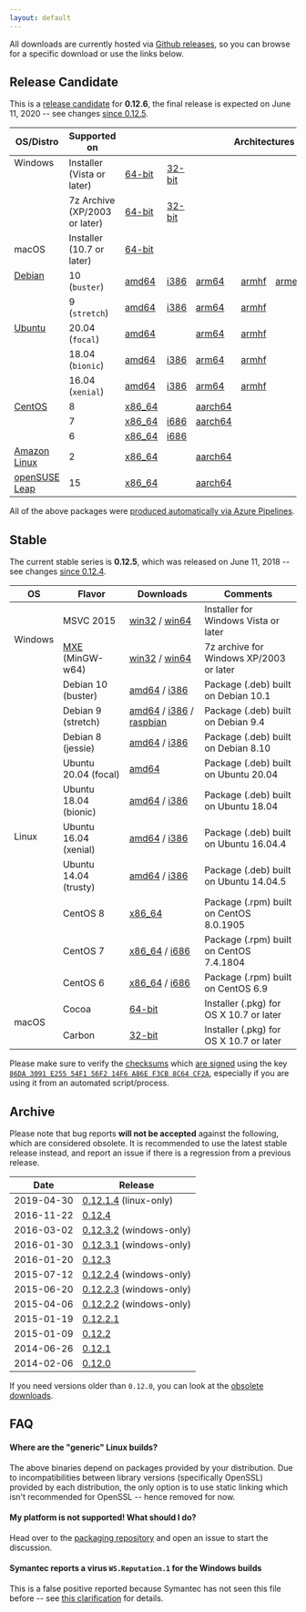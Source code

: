 ```yaml
---
layout: default
---
```


All downloads are currently hosted via [Github releases](https://github.com/wkhtmltopdf/wkhtmltopdf/releases), so you can browse for a specific download or use the links below.

## Release Candidate

This is a [release candidate](https://github.com/wkhtmltopdf/packaging/releases/0.12.6-rc) for **0.12.6**, the final release is expected on June 11, 2020 -- see changes [since 0.12.5](https://github.com/wkhtmltopdf/wkhtmltopdf/blob/master/CHANGELOG.md#v0126-unreleased).

<table>
    <thead>
        <tr>
            <th>OS/Distro</th>
            <th>Supported on</th>
            <th colspan="7" style="text-align: center">Architectures</th>
        </tr>
    </thead>
    <tbody>
        <tr>
            <td rowspan="2" valign="top">Windows</td>
            <td>Installer (Vista or later)</td>
            <td>
                <a href="https://github.com/wkhtmltopdf/packaging/releases/download/0.12.6-rc/wkhtmltox-0.12.6-0.20200605.30.rc.faa06fa.msvc2015-win64.exe">64-bit</a>
             </td><td>
                <a href="https://github.com/wkhtmltopdf/packaging/releases/download/0.12.6-rc/wkhtmltox-0.12.6-0.20200605.30.rc.faa06fa.msvc2015-win32.exe">32-bit</a>
            </td>
            <td colspan="5">&nbsp;</td>
        </tr>
        <tr>
            <td>7z Archive (XP/2003 or later)</td>
            <td>
                <a href="https://github.com/wkhtmltopdf/packaging/releases/download/0.12.6-rc/wkhtmltox-0.12.6-0.20200605.30.rc.faa06fa.mxe-cross-win64.7z">64-bit</a>
             </td><td>
                <a href="https://github.com/wkhtmltopdf/packaging/releases/download/0.12.6-rc/wkhtmltox-0.12.6-0.20200605.30.rc.faa06fa.mxe-cross-win32.7z">32-bit</a>
            </td>
            <td colspan="5">&nbsp;</td>
        </tr>
        <tr>
            <td>macOS</td>
            <td>Installer (10.7 or later)</td>
            <td>
                <a href="https://github.com/wkhtmltopdf/packaging/releases/download/0.12.6-rc/wkhtmltox-0.12.6-0.20200605.30.rc.faa06fa.macos-cocoa.pkg">64-bit</a>
            </td>
            <td colspan="6">&nbsp;</td>
        </tr>
        <tr>
            <td rowspan="2" valign="top"><a href="https://www.debian.org/releases/">Debian</a></td>
            <td>10 (<code>buster</code>)</td>
            <td>
                <a href="https://github.com/wkhtmltopdf/packaging/releases/download/0.12.6-rc/wkhtmltox_0.12.6-0.20200605.30.rc.faa06fa.buster_amd64.deb">amd64</a>
             </td><td>
                <a href="https://github.com/wkhtmltopdf/packaging/releases/download/0.12.6-rc/wkhtmltox_0.12.6-0.20200605.30.rc.faa06fa.buster_i386.deb">i386</a>
             </td><td>
                <a href="https://github.com/wkhtmltopdf/packaging/releases/download/0.12.6-rc/wkhtmltox_0.12.6-0.20200605.30.rc.faa06fa.buster_arm64.deb">arm64</a>
             </td><td>
                <a href="https://github.com/wkhtmltopdf/packaging/releases/download/0.12.6-rc/wkhtmltox_0.12.6-0.20200605.30.rc.faa06fa.buster_armhf.deb">armhf</a>
             </td><td>
                <a href="https://github.com/wkhtmltopdf/packaging/releases/download/0.12.6-rc/wkhtmltox_0.12.6-0.20200605.30.rc.faa06fa.buster_armel.deb">armel</a>
             </td><td>
                <a href="https://github.com/wkhtmltopdf/packaging/releases/download/0.12.6-rc/wkhtmltox_0.12.6-0.20200605.30.rc.faa06fa.buster_ppc64le.deb">ppc64le</a>
             </td><td>
                <a href="https://github.com/wkhtmltopdf/packaging/releases/download/0.12.6-rc/wkhtmltox_0.12.6-0.20200605.30.rc.faa06fa.raspberrypi.buster_armhf.deb">raspberrypi</a>
            </td>
        </tr>
        <tr>
            <td>9 (<code>stretch</code>)</td>
            <td>
                <a href="https://github.com/wkhtmltopdf/packaging/releases/download/0.12.6-rc/wkhtmltox_0.12.6-0.20200605.30.rc.faa06fa.stretch_amd64.deb">amd64</a>
             </td><td>
                <a href="https://github.com/wkhtmltopdf/packaging/releases/download/0.12.6-rc/wkhtmltox_0.12.6-0.20200605.30.rc.faa06fa.stretch_i386.deb">i386</a>
             </td><td>
                <a href="https://github.com/wkhtmltopdf/packaging/releases/download/0.12.6-rc/wkhtmltox_0.12.6-0.20200605.30.rc.faa06fa.stretch_arm64.deb">arm64</a>
             </td><td>
                <a href="https://github.com/wkhtmltopdf/packaging/releases/download/0.12.6-rc/wkhtmltox_0.12.6-0.20200605.30.rc.faa06fa.stretch_armhf.deb">armhf</a>
             </td><td>
                <!--<a href="https://github.com/wkhtmltopdf/packaging/releases/download/0.12.6-rc/wkhtmltox_0.12.6-0.20200605.30.rc.faa06fa.stretch_armel.deb">armel</a>-->
             </td><td>
                <a href="https://github.com/wkhtmltopdf/packaging/releases/download/0.12.6-rc/wkhtmltox_0.12.6-0.20200605.30.rc.faa06fa.stretch_ppc64le.deb">ppc64le</a>
             </td><td>
                <a href="https://github.com/wkhtmltopdf/packaging/releases/download/0.12.6-rc/wkhtmltox_0.12.6-0.20200605.30.rc.faa06fa.raspberrypi.stretch_armhf.deb">raspberrypi</a>
            </td>
        </tr>
        <tr>
            <td rowspan="3" valign="top"><a href="https://releases.ubuntu.com">Ubuntu</a></td>
            <td>20.04 (<code>focal</code>)</td>
            <td>
                <a href="https://github.com/wkhtmltopdf/packaging/releases/download/0.12.6-rc/wkhtmltox_0.12.6-0.20200605.30.rc.faa06fa.focal_amd64.deb">amd64</a>
             </td><td>&nbsp;</td><td>
                <a href="https://github.com/wkhtmltopdf/packaging/releases/download/0.12.6-rc/wkhtmltox_0.12.6-0.20200605.30.rc.faa06fa.focal_arm64.deb">arm64</a>
             </td><td>
                <a href="https://github.com/wkhtmltopdf/packaging/releases/download/0.12.6-rc/wkhtmltox_0.12.6-0.20200605.30.rc.faa06fa.focal_armhf.deb">armhf</a>
             </td><td>&nbsp;</td><td>
                <a href="https://github.com/wkhtmltopdf/packaging/releases/download/0.12.6-rc/wkhtmltox_0.12.6-0.20200605.30.rc.faa06fa.focal_ppc64le.deb">ppc64le</a>
            </td>
            <td>&nbsp;</td>
        </tr>
        <tr>
            <td>18.04 (<code>bionic</code>)</td>
            <td>
                <a href="https://github.com/wkhtmltopdf/packaging/releases/download/0.12.6-rc/wkhtmltox_0.12.6-0.20200605.30.rc.faa06fa.bionic_amd64.deb">amd64</a>
             </td><td>
                <a href="https://github.com/wkhtmltopdf/packaging/releases/download/0.12.6-rc/wkhtmltox_0.12.6-0.20200605.30.rc.faa06fa.bionic_i386.deb">i386</a>
             </td><td>
                <a href="https://github.com/wkhtmltopdf/packaging/releases/download/0.12.6-rc/wkhtmltox_0.12.6-0.20200605.30.rc.faa06fa.bionic_arm64.deb">arm64</a>
             </td><td>
                <a href="https://github.com/wkhtmltopdf/packaging/releases/download/0.12.6-rc/wkhtmltox_0.12.6-0.20200605.30.rc.faa06fa.bionic_armhf.deb">armhf</a>
             </td><td>&nbsp;</td><td>
                <a href="https://github.com/wkhtmltopdf/packaging/releases/download/0.12.6-rc/wkhtmltox_0.12.6-0.20200605.30.rc.faa06fa.bionic_ppc64le.deb">ppc64le</a>
            </td>
            <td>&nbsp;</td>
        </tr>
        <tr>
            <td>16.04 (<code>xenial</code>)</td>
            <td>
                <a href="https://github.com/wkhtmltopdf/packaging/releases/download/0.12.6-rc/wkhtmltox_0.12.6-0.20200605.30.rc.faa06fa.xenial_amd64.deb">amd64</a>
             </td><td>
                <a href="https://github.com/wkhtmltopdf/packaging/releases/download/0.12.6-rc/wkhtmltox_0.12.6-0.20200605.30.rc.faa06fa.xenial_i386.deb">i386</a>
             </td><td>
                <a href="https://github.com/wkhtmltopdf/packaging/releases/download/0.12.6-rc/wkhtmltox_0.12.6-0.20200605.30.rc.faa06fa.xenial_arm64.deb">arm64</a>
             </td><td>
                <a href="https://github.com/wkhtmltopdf/packaging/releases/download/0.12.6-rc/wkhtmltox_0.12.6-0.20200605.30.rc.faa06fa.xenial_armhf.deb">armhf</a>
             </td><td>&nbsp;</td><td>
                <a href="https://github.com/wkhtmltopdf/packaging/releases/download/0.12.6-rc/wkhtmltox_0.12.6-0.20200605.30.rc.faa06fa.xenial_ppc64le.deb">ppc64le</a>
            </td>
            <td>&nbsp;</td>
        </tr>
        <tr>
            <td rowspan="3" valign="top"><a href="https://wiki.centos.org/Download">CentOS</a></td>
            <td>8</td>
            <td>
                <a href="https://github.com/wkhtmltopdf/packaging/releases/download/0.12.6-rc/wkhtmltox-0.12.6-0.20200605.30.rc.faa06fa.centos8.x86_64.rpm">x86_64</a>
             </td><td>&nbsp;</td><td>
                <a href="https://github.com/wkhtmltopdf/packaging/releases/download/0.12.6-rc/wkhtmltox-0.12.6-0.20200605.30.rc.faa06fa.centos8.aarch64.rpm">aarch64</a>
             </td><td colspan="2">&nbsp;</td><td>
                <!--<a href="https://github.com/wkhtmltopdf/packaging/releases/download/0.12.6-rc/wkhtmltox-0.12.6-0.20200605.30.rc.faa06fa.centos8.ppc64le.rpm">ppc64le</a>-->
            </td>
            <td>&nbsp;</td>
        </tr>
        <tr>
            <td>7</td>
            <td>
                <a href="https://github.com/wkhtmltopdf/packaging/releases/download/0.12.6-rc/wkhtmltox-0.12.6-0.20200605.30.rc.faa06fa.centos7.x86_64.rpm">x86_64</a>
             </td><td>
                <a href="https://github.com/wkhtmltopdf/packaging/releases/download/0.12.6-rc/wkhtmltox-0.12.6-0.20200605.30.rc.faa06fa.centos7.i686.rpm">i686</a>
             </td><td>
                <a href="https://github.com/wkhtmltopdf/packaging/releases/download/0.12.6-rc/wkhtmltox-0.12.6-0.20200605.30.rc.faa06fa.centos7.aarch64.rpm">aarch64</a>
             </td><td colspan="2">&nbsp;</td><td>
                <a href="https://github.com/wkhtmltopdf/packaging/releases/download/0.12.6-rc/wkhtmltox-0.12.6-0.20200605.30.rc.faa06fa.centos7.ppc64le.rpm">ppc64le</a>
            </td>
            <td>&nbsp;</td>
        </tr>
        <tr>
            <td>6</td>
            <td>
                <a href="https://github.com/wkhtmltopdf/packaging/releases/download/0.12.6-rc/wkhtmltox-0.12.6-0.20200605.30.rc.faa06fa.centos6.x86_64.rpm">x86_64</a>
             </td><td>
                <a href="https://github.com/wkhtmltopdf/packaging/releases/download/0.12.6-rc/wkhtmltox-0.12.6-0.20200605.30.rc.faa06fa.centos6.i686.rpm">i686</a>
            </td>
            <td colspan="5">&nbsp;</td>
        </tr>
        <tr>
            <td><a href="https://aws.amazon.com/amazon-linux-2/">Amazon Linux</a></td>
            <td>2</td>
            <td>
                <a href="https://github.com/wkhtmltopdf/packaging/releases/download/0.12.6-rc/wkhtmltox-0.12.6-0.20200605.30.rc.faa06fa.amazonlinux2.x86_64.rpm">x86_64</a>
             </td><td>&nbsp;</td><td>
                <a href="https://github.com/wkhtmltopdf/packaging/releases/download/0.12.6-rc/wkhtmltox-0.12.6-0.20200605.30.rc.faa06fa.amazonlinux2.aarch64.rpm">aarch64</a>
            </td>
            <td colspan="4">&nbsp;</td>
        </tr>
        <tr>
            <td><a href="https://software.opensuse.org/distributions/leap">openSUSE Leap</a></td>
            <td>15</td>
            <td>
                <a href="https://github.com/wkhtmltopdf/packaging/releases/download/0.12.6-rc/wkhtmltox-0.12.6-0.20200605.30.rc.faa06fa.opensuse.leap15.x86_64.rpm">x86_64</a>
             </td><td>&nbsp;</td><td>
                <a href="https://github.com/wkhtmltopdf/packaging/releases/download/0.12.6-rc/wkhtmltox-0.12.6-0.20200605.30.rc.faa06fa.opensuse.leap15.aarch64.rpm">aarch64</a>
             </td><td colspan="2">&nbsp;</td><td>
                <a href="https://github.com/wkhtmltopdf/packaging/releases/download/0.12.6-rc/wkhtmltox-0.12.6-0.20200605.30.rc.faa06fa.opensuse.leap15.ppc64le.rpm">ppc64le</a>
            </td>
            <td>&nbsp;</td>
        </tr>
    </tbody>
</table>

All of the above packages were [produced automatically via Azure Pipelines](https://github.com/wkhtmltopdf/packaging).

## Stable

The current stable series is **0.12.5**, which was released on June 11, 2018 -- see changes [since 0.12.4](https://github.com/wkhtmltopdf/wkhtmltopdf/releases/0.12.5/).

<table>
    <thead>
        <tr>
            <th>OS</th>
            <th>Flavor</th>
            <th>Downloads</th>
            <th>Comments</th>
        </tr>
    </thead>
    <tbody>
        <tr>
            <td rowspan="2">Windows</td>
            <td>MSVC 2015</td>
            <td>
                <a href="https://github.com/wkhtmltopdf/wkhtmltopdf/releases/download/0.12.5/wkhtmltox-0.12.5-1.msvc2015-win32.exe">win32</a>
                /
                <a href="https://github.com/wkhtmltopdf/wkhtmltopdf/releases/download/0.12.5/wkhtmltox-0.12.5-1.msvc2015-win64.exe">win64</a>
            </td>
            <td>Installer for Windows Vista or later</td>
        </tr>
        <tr>
            <td><a href="http://mxe.cc">MXE</a> (MinGW-w64)</td>
            <td>
                <a href="https://github.com/wkhtmltopdf/wkhtmltopdf/releases/download/0.12.5/wkhtmltox-0.12.5-1.mxe-cross-win32.7z">win32</a>
                /
                <a href="https://github.com/wkhtmltopdf/wkhtmltopdf/releases/download/0.12.5/wkhtmltox-0.12.5-1.mxe-cross-win64.7z">win64</a>
            </td>
            <td>7z archive for Windows XP/2003 or later</td>
        </tr>
        <tr>
            <td rowspan="10">Linux</td>
            <td>Debian 10 (buster)</td>
            <td>
                <a href="https://github.com/wkhtmltopdf/wkhtmltopdf/releases/download/0.12.5/wkhtmltox_0.12.5-1.buster_amd64.deb">amd64</a>
                /
                <a href="https://github.com/wkhtmltopdf/wkhtmltopdf/releases/download/0.12.5/wkhtmltox_0.12.5-1.buster_i386.deb">i386</a>
            </td>
            <td>Package (.deb) built on Debian 10.1</td>
        </tr>
        <tr>
            <td>Debian 9 (stretch)</td>
            <td>
                <a href="https://github.com/wkhtmltopdf/wkhtmltopdf/releases/download/0.12.5/wkhtmltox_0.12.5-1.stretch_amd64.deb">amd64</a>
                /
                <a href="https://github.com/wkhtmltopdf/wkhtmltopdf/releases/download/0.12.5/wkhtmltox_0.12.5-1.stretch_i386.deb">i386</a>
                /
                <a href="https://github.com/wkhtmltopdf/wkhtmltopdf/releases/download/0.12.5/wkhtmltox_0.12.5-1.raspbian.stretch_armhf.deb">raspbian</a>
            </td>
            <td>Package (.deb) built on Debian 9.4</td>
        </tr>
        <tr>
            <td>Debian 8 (jessie)</td>
            <td>
                <a href="https://github.com/wkhtmltopdf/wkhtmltopdf/releases/download/0.12.5/wkhtmltox_0.12.5-1.jessie_amd64.deb">amd64</a>
                /
                <a href="https://github.com/wkhtmltopdf/wkhtmltopdf/releases/download/0.12.5/wkhtmltox_0.12.5-1.jessie_i386.deb">i386</a>
            </td>
            <td>Package (.deb) built on Debian 8.10</td>
        </tr>
        <tr>
            <td>Ubuntu 20.04 (focal)</td>
            <td>
                <a href="https://github.com/wkhtmltopdf/wkhtmltopdf/releases/download/0.12.5/wkhtmltox_0.12.5-1.focal_amd64.deb">amd64</a>
            </td>
            <td>Package (.deb) built on Ubuntu 20.04</td>
        </tr>
        <tr>
            <td>Ubuntu 18.04 (bionic)</td>
            <td>
                <a href="https://github.com/wkhtmltopdf/wkhtmltopdf/releases/download/0.12.5/wkhtmltox_0.12.5-1.bionic_amd64.deb">amd64</a>
                /
                <a href="https://github.com/wkhtmltopdf/wkhtmltopdf/releases/download/0.12.5/wkhtmltox_0.12.5-1.bionic_i386.deb">i386</a>
            </td>
            <td>Package (.deb) built on Ubuntu 18.04</td>
        </tr>
        <tr>
            <td>Ubuntu 16.04 (xenial)</td>
            <td>
                <a href="https://github.com/wkhtmltopdf/wkhtmltopdf/releases/download/0.12.5/wkhtmltox_0.12.5-1.xenial_amd64.deb">amd64</a>
                /
                <a href="https://github.com/wkhtmltopdf/wkhtmltopdf/releases/download/0.12.5/wkhtmltox_0.12.5-1.xenial_i386.deb">i386</a>
            </td>
            <td>Package (.deb) built on Ubuntu 16.04.4</td>
        </tr>
        <tr>
            <td>Ubuntu 14.04 (trusty)</td>
            <td>
                <a href="https://github.com/wkhtmltopdf/wkhtmltopdf/releases/download/0.12.5/wkhtmltox_0.12.5-1.trusty_amd64.deb">amd64</a>
                /
                <a href="https://github.com/wkhtmltopdf/wkhtmltopdf/releases/download/0.12.5/wkhtmltox_0.12.5-1.trusty_i386.deb">i386</a>
            </td>
            <td>Package (.deb) built on Ubuntu 14.04.5</td>
        </tr>
        <tr>
            <td>CentOS 8</td>
            <td>
                <a href="https://github.com/wkhtmltopdf/wkhtmltopdf/releases/download/0.12.5/wkhtmltox-0.12.5-1.centos8.x86_64.rpm">x86_64</a>
            </td>
            <td>Package (.rpm) built on CentOS 8.0.1905</td>
        </tr>
        <tr>
            <td>CentOS 7</td>
            <td>
                <a href="https://github.com/wkhtmltopdf/wkhtmltopdf/releases/download/0.12.5/wkhtmltox-0.12.5-1.centos7.x86_64.rpm">x86_64</a>
                /
                <a href="https://github.com/wkhtmltopdf/wkhtmltopdf/releases/download/0.12.5/wkhtmltox-0.12.5-1.centos7.i686.rpm">i686</a>
            </td>
            <td>Package (.rpm) built on CentOS 7.4.1804</td>
        </tr>
        <tr>
            <td>CentOS 6</td>
            <td>
                <a href="https://github.com/wkhtmltopdf/wkhtmltopdf/releases/download/0.12.5/wkhtmltox-0.12.5-1.centos6.x86_64.rpm">x86_64</a>
                /
                <a href="https://github.com/wkhtmltopdf/wkhtmltopdf/releases/download/0.12.5/wkhtmltox-0.12.5-1.centos6.i686.rpm">i686</a>
            </td>
            <td>Package (.rpm) built on CentOS 6.9</td>
        </tr>
        <tr>
            <td rowspan="2">macOS</td>
            <td>Cocoa</td>
            <td>
                <a href="https://github.com/wkhtmltopdf/wkhtmltopdf/releases/download/0.12.5/wkhtmltox-0.12.5-1.macos-cocoa.pkg">64-bit</a>
            </td>
            <td>Installer (.pkg) for OS X 10.7 or later</td>
        </tr>
        <tr>
            <td>Carbon</td>
            <td>
                <a href="https://github.com/wkhtmltopdf/wkhtmltopdf/releases/download/0.12.5/wkhtmltox-0.12.5-1.macos-carbon.pkg">32-bit</a>
            </td>
            <td>Installer (.pkg) for OS X 10.7 or later</td>
        </tr>
    </tbody>
</table>

Please make sure to verify the [checksums](https://github.com/wkhtmltopdf/wkhtmltopdf/releases/download/0.12.5/SHA256SUMS) which [are signed](https://github.com/wkhtmltopdf/wkhtmltopdf/releases/download/0.12.5/SHA256SUMS.asc) using the key [`86DA 3091 E255 54F1 56F2 14F6 A86E F3CB 8C64 CF2A`](https://pgp.mit.edu/pks/lookup?search=ashish+kulkarni+open+source&op=vindex&fingerprint=on), especially if you are using it from an automated script/process.

## Archive

Please note that bug reports **will not be accepted** against the following, which are considered obsolete. It is recommended to use the latest stable release instead, and report an issue if there is a regression from a previous release.

Date       | Release
----       | -------
2019-04-30 | [0.12.1.4](https://github.com/wkhtmltopdf/packaging/releases/0.12.1.4-2/) (linux-only)
2016-11-22 | [0.12.4](https://github.com/wkhtmltopdf/wkhtmltopdf/releases/0.12.4/)
2016-03-02 | [0.12.3.2](https://github.com/wkhtmltopdf/wkhtmltopdf/releases/0.12.3.2/) (windows-only)
2016-01-30 | [0.12.3.1](https://github.com/wkhtmltopdf/wkhtmltopdf/releases/0.12.3.1/) (windows-only)
2016-01-20 | [0.12.3](https://github.com/wkhtmltopdf/wkhtmltopdf/releases/0.12.3/)
2015-07-12 | [0.12.2.4](https://github.com/wkhtmltopdf/wkhtmltopdf/releases/0.12.2.4/) (windows-only)
2015-06-20 | [0.12.2.3](https://github.com/wkhtmltopdf/wkhtmltopdf/releases/0.12.2.3/) (windows-only)
2015-04-06 | [0.12.2.2](https://github.com/wkhtmltopdf/wkhtmltopdf/releases/0.12.2.2/) (windows-only)
2015-01-19 | [0.12.2.1](https://github.com/wkhtmltopdf/wkhtmltopdf/releases/0.12.2.1/)
2015-01-09 | [0.12.2](https://github.com/wkhtmltopdf/wkhtmltopdf/releases/0.12.2/)
2014-06-26 | [0.12.1](https://github.com/wkhtmltopdf/wkhtmltopdf/releases/0.12.1/)
2014-02-06 | [0.12.0](https://github.com/wkhtmltopdf/wkhtmltopdf/releases/0.12.0/)

If you need versions older than `0.12.0`, you can look at the [obsolete downloads](https://github.com/wkhtmltopdf/obsolete-downloads/blob/master/README.md).

## FAQ

#### Where are the "generic" Linux builds?

The above binaries depend on packages provided by your distribution. Due to incompatibilities between library versions (specifically OpenSSL) provided by each distribution, the only option is to use static linking which isn't recommended for OpenSSL -- hence removed for now.

#### My platform is not supported! What should I do?

Head over to the [packaging repository](https://github.com/wkhtmltopdf/packaging) and open an issue to start the discussion.

#### Symantec reports a virus `WS.Reputation.1` for the Windows builds

This is a false positive reported because Symantec has not seen this file before -- see [this clarification](http://community.norton.com/forums/clarification-wsreputation1-detection) for details.
